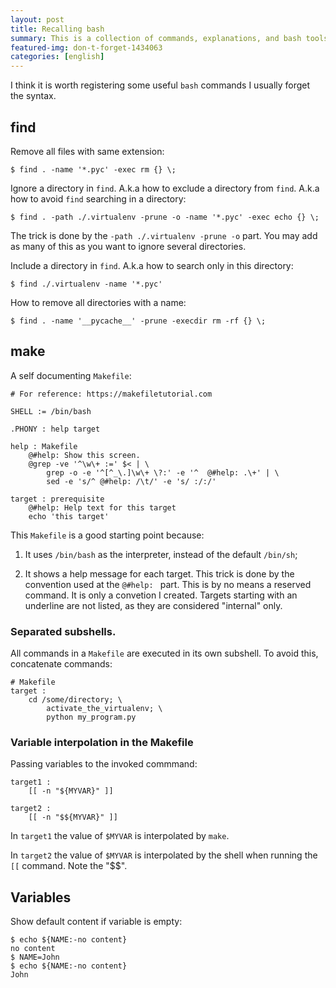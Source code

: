 ```yaml
---
layout: post
title: Recalling bash
summary: This is a collection of commands, explanations, and bash tools
featured-img: don-t-forget-1434063
categories: [english]
---
```


I think it is worth registering some useful `bash` commands I usually forget the syntax.


## find

Remove all files with same extension:

```
$ find . -name '*.pyc' -exec rm {} \;
```

Ignore a directory in `find`. A.k.a how to exclude a directory from `find`. A.k.a how to avoid `find` searching in a directory:

```
$ find . -path ./.virtualenv -prune -o -name '*.pyc' -exec echo {} \;
```

The trick is done by the `-path ./.virtualenv -prune -o` part. You may add as many of this as you want to ignore several directories.


Include a directory in `find`. A.k.a how to search only in this directory:

```
$ find ./.virtualenv -name '*.pyc'
```

How to remove all directories with a name:

```
$ find . -name '__pycache__' -prune -execdir rm -rf {} \;
```


## make


A self documenting `Makefile`:

```
# For reference: https://makefiletutorial.com

SHELL := /bin/bash

.PHONY : help target

help : Makefile
	@#help: Show this screen.
	@grep -ve '^\w\+ :=' $< | \
		grep -o -e '^[^_\.]\w\+ \?:' -e '^	@#help: .\+' | \
		sed -e 's/^	@#help: /\t/' -e 's/ :/:/'

target : prerequisite
	@#help: Help text for this target
	echo 'this target'
```

This `Makefile` is a good starting point because:

1. It uses `/bin/bash` as the interpreter, instead of the default `/bin/sh`;

2. It shows a help message for each target. This trick is done by the convention used at the `@#help: ` part. This is by no means a reserved command. It is only a convetion I created. Targets starting with an underline are not listed, as they are considered "internal" only.


### Separated subshells.

All commands in a `Makefile` are executed in its own subshell. To avoid this, concatenate commands:

```
# Makefile
target :
	cd /some/directory; \
		activate_the_virtualenv; \
		python my_program.py
```


### Variable interpolation in the Makefile

Passing variables to the invoked commmand:

```
target1 :
	[[ -n "${MYVAR}" ]]

target2 :
	[[ -n "$${MYVAR}" ]]
```

In `target1` the value of `$MYVAR` is interpolated by `make`.

In `target2` the value of `$MYVAR` is interpolated by the shell when running the `[[` command. Note the "$$".


## Variables

Show default content if variable is empty:

```
$ echo ${NAME:-no content}
no content
$ NAME=John
$ echo ${NAME:-no content}
John
```
